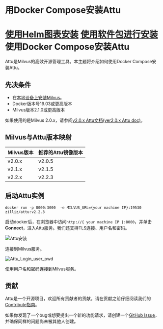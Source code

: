 
用Docker Compose安装Attu
===

[使用Helm图表安装](attu_install-helm.md) [使用软件包进行安装](attu_install-package.md)
使用Docker Compose安装Attu
===========================

Attu是Milvus的高效开源管理工具。本主题将介绍如何使用Docker Compose安装Attu。

先决条件
-------

* 在[本地设备上安装Milvus](install_standalone-docker.md)。
* Docker版本号19.03或更高版本
* Milvus版本2.1.0或更高版本

如果使用的是Milvus 2.0.x，请参阅[v2.0.x Attu文档(ver2.0.x Attu doc)](https://milvus.io/docs/v2.0.x/attu_install-docker.md)。

Milvus与Attu版本映射
-----------------------

| Milvus版本 | 推荐的Attu镜像版本 |
| --- | --- |
| v2.0.x | v2.0.5 |
| v2.1.x | v2.1.5 |
| v2.2.x | v2.2.3 |

启动Attu实例
-------------

```
docker run -p 8000:3000  -e MILVUS_URL={your machine IP}:19530 zilliz/attu:v2.2.3

```

启动docker后，在浏览器中访问`http://{ your machine IP }:8000`，并单击**Connect**，进入Attu服务。我们还支持TLS连接、用户名和密码。

![Attu安装](https://milvus.io/static/e4e22f4f0866cf9dad5a9ebe98359532/1263b/insight_install.png "连接到Milvus服务")

连接到Milvus服务。

![Attu_Login_user_pwd](https://milvus.io/static/def6a7263b0f5e73b291c73c363d4821/1263b/insight_install_user_pwd.png "使用用户名和密码连接到Milvus服务")

使用用户名和密码连接到Milvus服务。

贡献
-----

Attu是一个开源项目，欢迎所有贡献者的贡献。请在贡献之前仔细阅读我们的[Contribute指南](https://github.com/zilliztech/attu)。

如果你发现了一个bug或想要提出一个新的功能请求，请创建一个[GitHub Issue](https://github.com/zilliztech/attu)，并确保同样的问题尚未被其他人创建。